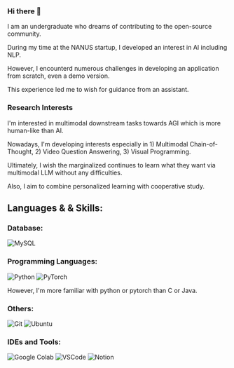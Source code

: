 ### Hi there 👋
<p>
I am an undergraduate who dreams of contributing to the open-source community.

During my time at the NANUS startup, I developed an interest in AI including NLP.

However, I encounterd numerous challenges in developing an application from scratch, even a demo version.

This experience led me to wish for guidance from an assistant.
</p>

### Research Interests

I'm interested in multimodal downstream tasks towards AGI which is more human-like than AI.

Nowadays, I'm developing interests especially in 1) Multimodal Chain-of-Thought, 2) Video Question Answering, 3) Visual Programming.

Ultimately, I wish the marginalized continues to learn what they want via multimodal LLM without any difficulties.

Also, I aim to combine personalized learning with cooperative study.

## Languages & & Skills:

### Database:
![MySQL](https://img.shields.io/badge/MySQL-005C84?style=for-the-badge&logo=mysql&logoColor=white)

### Programming Languages:
![Python](https://img.shields.io/badge/Python-14354C?style=for-the-badge&logo=python&logoColor=white)
![PyTorch](https://img.shields.io/badge/PyTorch-%23EE4C2C.svg?style=for-the-badge&logo=PyTorch&logoColor=white)

However, I'm more familiar with python or pytorch than C or Java.

### Others:
![Git](https://img.shields.io/badge/GIT-E44C30?style=for-the-badge&logo=git&logoColor=white)
![Ubuntu](https://img.shields.io/badge/Ubuntu-E95420?style=for-the-badge&logo=ubuntu&logoColor=white)

### IDEs and Tools:
![Google Colab](https://img.shields.io/badge/Colab-F9AB00?style=for-the-badge&logo=googlecolab&color=525252)
![VSCode](https://img.shields.io/badge/Visual_Studio_Code-0078D4?style=for-the-badge&logo=visual%20studio%20code&logoColor=white)
![Notion](https://img.shields.io/badge/Notion-000000?style=for-the-badge&logo=notion&logoColor=white)


<!--
**shoveling42/shoveling42** is a ✨ _special_ ✨ repository because its `README.md` (this file) appears on your GitHub profile.

Here are some ideas to get you started:

- 🔭 I’m currently working on ...
- 🌱 I’m currently learning ...
- 👯 I’m looking to collaborate on ...
- 🤔 I’m looking for help with ...
- 💬 Ask me about ...
- 📫 How to reach me: ...
- 😄 Pronouns: ...
- ⚡ Fun fact: ...
-->
